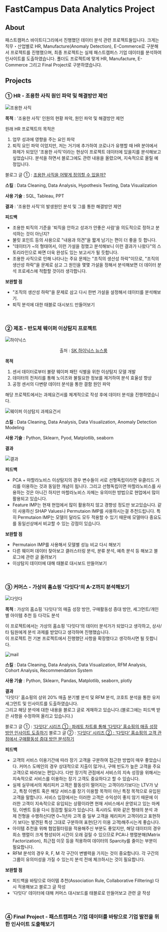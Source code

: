 # FastCampus Data Analytics Project

## About  
패스트캠퍼스 바이트디그리에서 진행했던 데이터 분석 관련 프로젝트들입니다. 크게는 직무・산업별로 HR, Manufacture(Anomaly Detection), E-Commerce로 구분해서 프로젝트를 진행했으며, 최종 프로젝트는 실제 패스트캠퍼스 기업 데이터를 분석하여 인사이트를 도출하였습니다. 폴더도 프로젝트에 맞게 HR, Manufacture, E-Commerce 그리고 Final Project로 구분하였습니다.

## Projects

### ① HR - 조용한 사직 원인 파악 및 해결방안 제언
![조용한 사직](https://github.com/hoon-bari/FastCampus-Data-Analytics-Project/assets/121400054/8bb42451-a512-42ee-843b-db2065a79a0d)
  
    
**목적** : '조용한 사직' 인원의 현황 파악, 원인 파악 및 해결방안 제언

원래 HR 프로젝트의 목적은  
1. 업무 성과에 영향을 주는 요인 파악
2. 퇴직 요인 파악
이었지만, 저는 거기에 추가하여 코로나가 유행할 때 HR 분야에서 화제가 되었던 '조용한 사직'이라는 현상이 프로젝트 데이터에 있을지를 분석해보고 싶었습니다.
분석을 하면서 블로그에도 관련 내용을 올렸으며, 지속적으로 올릴 예정입니다.

블로그 글 ① : [조용한 사직을 어떻게 정의할 수 있을까?](https://hoon-bari.github.io/DA/QuietQuitting)

**스킬** : Data Cleaning, Data Analysis, Hypothesis Testing, Data Visualization

**사용 기술** : SQL, Tableau, PPT

**결과** : '조용한 사직'의 발생원인 분석 및 그를 통한 해결방안 제언

**피드백**
- 조용한 퇴직의 기준을 '퇴직을 안하고 성과가 안좋은 사람'을 의도적으로 정하고 분석하는 것이 아닌지?
- 불릿 포인트 등의 사용으로 "내용과 의견"을 짧게 남기는 편이 더 좋을 듯 합니다.
- "데이터가 ~의 형태여서, 이런 가설을 정했고 분석해보니 이런 결과가 나왔다"의 스토리라인으로 짜면 더욱 완성도 있는 보고서가 될 듯합니다.
- 조용한 사직으로 인해 나타나는 주요 문제는 "조직의 생산성 하락"이므로, "조직의 생산성 하락"을 문제로 삼고 그 원인을 몇몇 가설을 정해서 분석해보면 더 데이터 분석 프로세스에 적합할 것이라 생각합니다.

**보완할 점**
- "조직의 생산성 하락"을 문제로 삼고 다시 한번 가설을 설정해서 데이터를 분석해보기.
- 퇴직 분석에 대한 태블로 대시보드 만들어보기

<br>

### ② 제조 - 반도체 웨이퍼 이상탐지 프로젝트

![하이닉스](https://github.com/hoon-bari/FastCampus-Data-Analytics-Project/assets/121400054/b7a36dce-8737-4131-b03d-976ec95ef3a9)
<p align="center">
  출처 : <a href="https://news.skhynix.co.kr/post/yesterday-in-the-data-science-organization">SK 하이닉스 뉴스룸</a>
</p>
  
  
**목적**
1. 센서 데이터로부터 불량 웨이퍼 패턴 식별을 위한 이상탐지 모델 개발
2. 데이터의 전처리를 통해 노이즈와 불필요한 정보를 제거하여 분석 효율성 향상
3. 공정 센서의 다변량 데이터 분석을 통한 결함 원인 파악

해당 프로젝트에서는 과제요건서를 체계적으로 작성 후에 데이터 분석을 진행하였습니다.
  
![웨이퍼 이상탐지 과제요건서](https://github.com/hoon-bari/FastCampus-Data-Analytics-Project/assets/121400054/fbce2f01-7d10-41cf-8ef9-23d843015bf8)
  
  
**스킬** : Data Cleaning, Data Analysis, Data Visualization, Anomaly Detection Modeling

**사용 기술** : Python, Sklearn, Pyod, Matplotlib, seaborn

**결과**
  
![결과](https://github.com/hoon-bari/FastCampus-Data-Analytics-Project/assets/121400054/a9de7dc7-dcaa-469e-9270-67f28e570776)

  
**피드백**
- PCA + 마할라노비스 이상탐지의 경우 변수들이 서로 선형독립이라면 유클리드 거리를 이용하는 것과 동일한 개념이 됩니다. 그리고 선형독립이면 마할라노비스를 사용하는 것은 아니긴 하지만 마할라노비스 자체는 유의미한 방법으로 현업에서 많이 활용되고 있습니다.
- Feature IMP는 현재 현업에서 많이 활용하지 않고 경향성 정도만 보고있습니다. 같이 사용하신 SHAP Values나 Permutaion IMP를 사용하시는걸 추천드립니다. 특히 Permutaion IMP는 모델이 달라도 모두 적용할 수 있기 때문에 모델마다 중요도를 동일선상에서 비교할 수 있는 강점이 있습니다.

**보완할 점**
- Permutaion IMP를 사용해서 모델별 성능 비교 다시 해보기
- 다른 웨이퍼 데이터 찾아보고 클러스터링 분석, 분류 분석, 예측 분석 등 해보고 블로그에 관련 글 올려보기
- 이상탐지 데이터에 대해 태블로 대시보드 만들어보기

<br>

### ③ 커머스 - 가상의 홈쇼핑 '다잇다'의 A-Z까지 분석해보기

![다잇다](https://github.com/hoon-bari/FastCampus-Data-Analytics-Project/assets/121400054/5aa9ac76-7ad7-4dad-bb8b-e3c081e86107)

**목적** : 가상의 홈쇼핑 '다잇다'의 매출 성장 방안, 구매활동성 증대 방안, 세그먼트/개인별 아이템 추천 등 다각도 분석

이 프로젝트에서는 가상의 홈쇼핑 '다잇다'의 데이터 분석가가 되었다고 생각하고, 상사/타 팀원에게 분석 과제를 받았다고 생각하며 진행했습니다.  
이 프로젝트 전 기본 프로젝트에서 진행했던 사항을 확장했다고 생각하시면 될 듯합니다.
  
![mail](https://github.com/hoon-bari/FastCampus-Data-Analytics-Project/assets/121400054/6db41b4e-294c-48b1-9bf8-21c6bd8b4002)

**스킬** : Data Cleaning, Data Analysis, Data Visualization, RFM Analysis, Cohort Analysis, Recommendation System

**사용 기술** : Python, Sklearn, Pandas, Matplotlib, seaborn, plotly

**결과**  
'다잇다' 홈쇼핑의 상위 20% 매출 분기별 분석 및 RFM 분석, 코호트 분석을 통한 유저 세그먼트 및 인사이트를 도출하였습니다.  
그리고 해당 분석에 대한 내용을 블로그 글로 게재하고 있습니다.(블로그에는 피드백 받은 사항을 수정하여 올리고 있습니다.)  

블로그 글 ① : [‘다잇다’ 시리즈 ① : 파레토 차트를 통해 ‘다잇다’ 홈쇼핑의 매출 성장 방안 인사이트 도출하기](https://hoon-bari.github.io/DA/Daitda_1)
블로그 글 ② : [‘다잇다’ 시리즈 ② : ‘다잇다’ 홈쇼핑의 고객 관점에서 구매활동성 증대 방안 분석하기](https://hoon-bari.github.io/DA/Daitda_2)

**피드백**
- 고객의 서비스 이용기간에 따라 장기 고객을 구분하여 접근한 방법이 매우 좋았습니다. 커머스 도메인의 경우 상대적으로 지출이 많거나, 구매 빈도가 높은 고객을 주요 고객으로 바라보는 편입니다. 다만 장기적 관점에서 서비스의 지속 성장을 위해서는 지속적으로 서비스를 이용하는 장기 고객도 중요하다고 할 수 있습니다.
- 실제 실무에서의 체리피커 고객은 활동성이 떨어지는 고객이라기보다는 LTV가 낮고, 특정 이벤트 혹은 해당 서비스를 장기 이용할 목적이 아닌 특정 목적으로 유입된 고객을 말합니다. 서비스 입장에서는 이러한 고객은 수익성이 좋지 않기 때문에 이러한 고객이 지속적으로 유입되는 상황이라면 현재 서비스에서 운영되고 있는 마케팅, 이벤트 등을 다시 점검할 필요가 있습니다. 혹시라도 위와 같은 형태의 분석 과제 전형을 수행하신다면 0~1년차 고객 중 일부 고객을 체리피커 고객이라고 표현하기 보다는 발견된 특성 그대로 구분하여 표현(단기 이용 고객)해주시는게 좋습니다.
- 아이템 추천을 위해 협업필터링을 적용해주신 부분도 좋았지만, 해당 데이터의 경우 희소 행렬이 크게 형성되어 시간이 오래 걸릴 수 있으므로 PCA나 행렬분해(Matrix Factorization), 최근접 이웃 등을 적용하여 데이터의 Sparcity를 줄이는 부분이 필요합니다.
- RFM 분석의 경우 R, F, M 각 구간이 변별력을 가지는 것이 중요합니다. 각 구간의 그룹이 유의미성을 가질 수 있는지 분석 전에 체크하시는 것이 필요합니다.

**보완할 점**
- 피드백을 바탕으로 아이템 추천(Association Rule, Collaborative Filltering) 다시 적용해보고 블로그 글 작성
- '다잇다' 데이터에 대해 커머스 대시보드를 태블로로 만들어보고 관련 글 작성

<br>

### ④ Final Project - 패스트캠퍼스 기업 데이터를 바탕으로 기업 발전을 위한 인사이트 도출해보기


